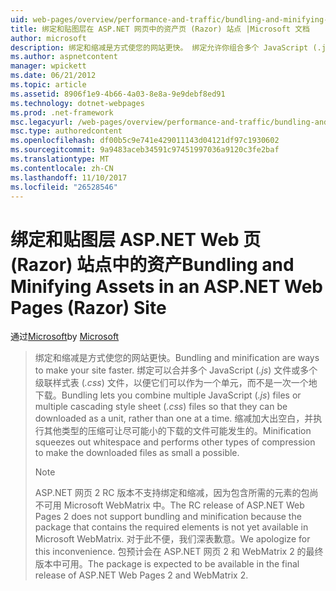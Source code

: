 ```yaml
---
uid: web-pages/overview/performance-and-traffic/bundling-and-minifying-assets-in-an-aspnet-web-pages-razor-site
title: 绑定和贴图层在 ASP.NET 网页中的资产页 (Razor) 站点 |Microsoft 文档
author: microsoft
description: 绑定和缩减是方式使您的网站更快。 绑定允许你组合多个 JavaScript (.js) 文件或多个级联样式表 （...
ms.author: aspnetcontent
manager: wpickett
ms.date: 06/21/2012
ms.topic: article
ms.assetid: 8906f1e9-4b66-4a03-8e8a-9e9debf8ed91
ms.technology: dotnet-webpages
ms.prod: .net-framework
msc.legacyurl: /web-pages/overview/performance-and-traffic/bundling-and-minifying-assets-in-an-aspnet-web-pages-razor-site
msc.type: authoredcontent
ms.openlocfilehash: df00b5c9e741e429011143d04121df97c1930602
ms.sourcegitcommit: 9a9483aceb34591c97451997036a9120c3fe2baf
ms.translationtype: MT
ms.contentlocale: zh-CN
ms.lasthandoff: 11/10/2017
ms.locfileid: "26528546"
---
```

<a name="bundling-and-minifying-assets-in-an-aspnet-web-pages-razor-site"></a><span data-ttu-id="75ece-104">绑定和贴图层 ASP.NET Web 页 (Razor) 站点中的资产</span><span class="sxs-lookup"><span data-stu-id="75ece-104">Bundling and Minifying Assets in an ASP.NET Web Pages (Razor) Site</span></span>
====================
<span data-ttu-id="75ece-105">通过[Microsoft](https://github.com/microsoft)</span><span class="sxs-lookup"><span data-stu-id="75ece-105">by [Microsoft](https://github.com/microsoft)</span></span>

> <span data-ttu-id="75ece-106">绑定和缩减是方式使您的网站更快。</span><span class="sxs-lookup"><span data-stu-id="75ece-106">Bundling and minification are ways to make your site faster.</span></span> <span data-ttu-id="75ece-107">绑定可以合并多个 JavaScript (*.js*) 文件或多个级联样式表 (*.css*) 文件，以便它们可以作为一个单元，而不是一次一个地下载。</span><span class="sxs-lookup"><span data-stu-id="75ece-107">Bundling lets you combine multiple JavaScript (*.js*) files or multiple cascading style sheet (*.css*) files so that they can be downloaded as a unit, rather than one at a time.</span></span> <span data-ttu-id="75ece-108">缩减加大出空白，并执行其他类型的压缩可让尽可能小的下载的文件可能发生的。</span><span class="sxs-lookup"><span data-stu-id="75ece-108">Minification squeezes out whitespace and performs other types of compression to make the downloaded files as small a possible.</span></span>
> 
> > [!NOTE]
> > <span data-ttu-id="75ece-109">ASP.NET 网页 2 RC 版本不支持绑定和缩减，因为包含所需的元素的包尚不可用 Microsoft WebMatrix 中。</span><span class="sxs-lookup"><span data-stu-id="75ece-109">The RC release of ASP.NET Web Pages 2 does not support bundling and minification because the package that contains the required elements is not yet available in Microsoft WebMatrix.</span></span> <span data-ttu-id="75ece-110">对于此不便，我们深表歉意。</span><span class="sxs-lookup"><span data-stu-id="75ece-110">We apologize for this inconvenience.</span></span> <span data-ttu-id="75ece-111">包预计会在 ASP.NET 网页 2 和 WebMatrix 2 的最终版本中可用。</span><span class="sxs-lookup"><span data-stu-id="75ece-111">The package is expected to be available in the final release of ASP.NET Web Pages 2 and WebMatrix 2.</span></span>

